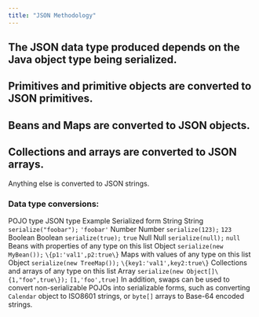 ```yaml
---
title: "JSON Methodology"
---
```


The JSON data type produced depends on the Java object type being serialized.
-
Primitives and primitive objects are converted to JSON primitives.
-
Beans and Maps are converted to JSON objects.
-
Collections and arrays are converted to JSON arrays.
-
Anything else is converted to JSON strings.
### Data type conversions:

POJO type
JSON type
Example
Serialized form
String
String
`serialize("foobar");`
`'foobar'`
Number
Number
`serialize(123);`
`123`
Boolean
Boolean
`serialize(true);`
`true`
Null
Null
`serialize(null);`
`null`
Beans with properties of any type on this list
Object
`serialize(new MyBean());`
`\{p1:'val1',p2:true\}`
Maps with values of any type on this list
Object
`serialize(new TreeMap());`
`\{key1:'val1',key2:true\}`
Collections and arrays of any type on this list
Array
`serialize(new Object[]\{1,"foo",true\});`
`[1,'foo',true]`
In addition, swaps can be used to convert non-serializable POJOs into serializable forms, such as converting
`Calendar` object to ISO8601 strings, or `byte[]` arrays to Base-64
encoded strings.
